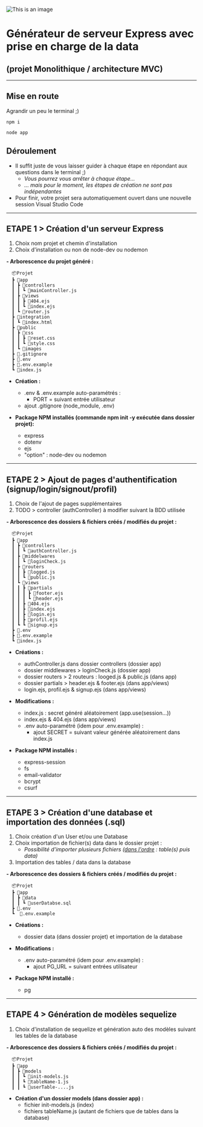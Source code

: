 ![This is an image](https://nsm09.casimages.com/img/2022/06/18//22061806594424883917926273.png)
# Générateur de serveur Express avec prise en charge de la data
## (projet Monolithique / architecture MVC)

---
## Mise en route

Agrandir un peu le terminal ;)
```
npm i
```
```
node app
```
## Déroulement

- Il suffit juste de vous laisser guider à chaque étape en répondant aux questions dans le terminal ;)  
  - *Vous pourrez vous arrêter à chaque étape...*  
  - *... mais pour le moment, les étapes de création ne sont pas indépendantes*
- Pour finir, votre projet sera automatiquement ouvert dans une nouvelle session Visual Studio Code
---
## ETAPE 1 > Création d'un serveur Express  

1. Choix nom projet et chemin d'installation  
2. Choix d'installation ou non de node-dev ou nodemon  

**- Arborescence du projet généré :**
``` 
  📦Projet  
  ┣ 📂app  
  ┃ ┣ 📂controllers  
  ┃ ┃ ┗ 📜mainController.js  
  ┃ ┣ 📂views  
  ┃ ┃ ┣ 📜404.ejs  
  ┃ ┃ ┗ 📜index.ejs  
  ┃ ┗ 📜router.js  
  ┣ 📂integration  
  ┃ ┗ 📜index.html  
  ┣ 📂public  
  ┃ ┣ 📂css  
  ┃ ┃ ┣ 📜reset.css  
  ┃ ┃ ┗ 📜style.css  
  ┃ ┗ 📂images  
  ┣ 📜.gitignore  
  ┣ 📜.env  
  ┣ 📜.env.example  
  ┗ 📜index.js 
  ```

- **Création :**  
  - .env & .env.example auto-paramétrés :
    - PORT = suivant entrée utilisateur
  - ajout .gitignore (node_module, .env)  
  
- **Package NPM installés (commande npm init -y exécutée dans dossier projet):**  
  - express
  - dotenv
  - ejs
  - "option" : node-dev ou nodemon  

---
## ETAPE 2 > Ajout de pages d'authentification</u> (signup/login/signout/profil)

1. Choix de l'ajout de pages supplémentaires
2. TODO > controller (authController) à modifier suivant la BDD utilisée  

**- Arborescence des dossiers & fichiers créés / modifiés du projet :**
```  
  📦Projet  
  ┣ 📂app  
  ┃ ┣ 📂controllers  
  ┃ ┃ ┗ 📜authController.js  
  ┃ ┣ 📂middelwares  
  ┃ ┃ ┗ 📜loginCheck.js  
  ┃ ┣ 📂routers  
  ┃ ┃ ┣ 📜logged.js  
  ┃ ┃ ┗ 📜public.js  
  ┃ ┗ 📂views  
  ┃ ┃ ┣ 📂partials  
  ┃ ┃ ┃ ┣ 📜footer.ejs  
  ┃ ┃ ┃ ┗ 📜header.ejs  
  ┃ ┃ ┣ 📜404.ejs  
  ┃ ┃ ┣ 📜index.ejs  
  ┃ ┃ ┣ 📜login.ejs  
  ┃ ┃ ┣ 📜profil.ejs  
  ┃ ┗ ┗ 📜signup.ejs  
  ┣ 📜.env  
  ┣ 📜.env.example  
  ┗ 📜index.js 
``` 

- **Créations :**
  - authController.js dans dossier controllers (dossier app)
  - dossier middlewares > loginCheck.js (dossier app)
  - dossier routers > 2 routeurs : looged.js & public.js (dans app)
  - dossier partials > header.ejs & footer.ejs (dans app/views)
  - login.ejs, profil.ejs & signup.ejs (dans app/views)  

- **Modifications :**
  - index.js : secret généré aléatoirement (app.use(session...))
  - index.ejs & 404.ejs (dans app/views)
  - .env auto-paramétré (idem pour .env.example) :
    - ajout SECRET = suivant valeur générée aléatoirement dans index.js

- **Package NPM installés :**
  - express-session
  - fs
  - email-validator
  - bcrypt
  - csurf
---
## ETAPE 3 > Création d'une database et importation des données (.sql)

1. Choix création d'un User et/ou une Database
2. Choix importation de fichier(s) data dans le dossier projet :
   - *Possibilité d'importer plusieurs fichiers (<u>dans l'ordre</u> : table(s) puis data)*
3. Importation des tables / data dans la database  

**- Arborescence des dossiers & fichiers créés / modifiés du projet :**
```  
  📦Projet  
  ┣ 📂app  
  ┃ ┣ 📂data  
  ┃ ┃ ┗ 📜userDatabse.sql  
  ┣ 📜.env  
  ┗  📜.env.example 
``` 

- **Créations :**
  - dossier data (dans dossier projet) et importation de la database  

- **Modifications :**
  - .env auto-paramétré (idem pour .env.example) :
    - ajout PG_URL = suivant entrées utilisateur  

- **Package NPM installé :**
  - pg
---
## ETAPE 4 > Génération de modèles sequelize

1. Choix d'installation de sequelize et génération auto des modèles suivant les tables de la database  

**- Arborescence des dossiers & fichiers créés / modifiés du projet :**
``` 
  📦Projet  
  ┣ 📂app  
  ┃ ┣ 📂models  
  ┃ ┃ ┗ 📜init-models.js  
  ┃ ┃ ┗ 📜tableName-1.js  
  ┃ ┃ ┗ 📜userTable-....js  
```
- **Création d'un dossier models (dans dossier app) :**
  - fichier init-models.js (index)
  - fichiers tableName.js (autant de fichiers que de tables dans la database)
